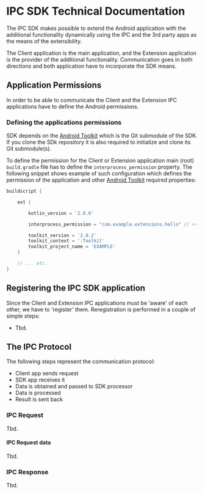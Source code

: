 # IPC SDK Technical Documentation

The IPC SDK makes possible to extend the Android application with the additional functionality 
dynamically using the IPC and the 3rd party apps as the means of the extensibility.

The Client application is the main application, and the Extension application is the provider of 
the additional functionality. Communication goes in both directions and both application have to 
incorporate the SDK means.

## Application Permissions

In order to be able to communicate the Client and the Extension IPC applications have to define
the Android permissions.

### Defining the applications permissions

SDK depends on the [Android Toolkit](https://github.com/red-elf/Android-Toolkit) which is the Git 
submodule of the SDK. If you clone the SDk repository it is also required to initialize and clone 
its Git submodule(s). 

To define the permission for the Client or Extension application main (root) `build.gradle` file has 
to define the `interprocess_permission` property. The following snippet shows example of such configuration 
which defines the permission of the application and other [Android Toolkit](https://github.com/red-elf/Android-Toolkit) 
required properties:

```groovy
buildscript {

    ext {

        kotlin_version = '2.0.0'

        interprocess_permission = "com.example.extensions.hello" // <--- HERE!

        toolkit_version = '2.0.2'
        toolkit_context = ':Toolkit'
        toolkit_project_name = 'EXAMPLE'
    }

    // ... etc.
}
```

## Registering the IPC SDK application

Since the Client and Extension IPC applications must be 'aware' of each other, we have to 
'register' them. Reregistration is performed in a couple of simple steps:

- Tbd.

## The IPC Protocol

The following steps represent the communication protocol:

- Client app sends request
- SDK app receives it
- Data is obtained and passed to SDK processor
- Data is processed
- Result is sent back

### IPC Request

Tbd.

#### IPC Request data

Tbd.

### IPC Response

Tbd.